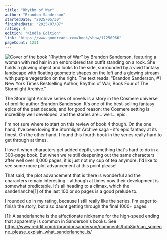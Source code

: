 ```yaml
---
title: "Rhythm of War"
author: "Brandon Sanderson"
startedDate: "2025/05/30"
finishedDate: "2025/07/07"
rating: 4
edition: "Kindle Edition"
link: "https://www.goodreads.com/book/show/17250966"
pageCount: 1231
---
```


![Cover of the book "Rhythm of War" by Brandon Sanderson, featuring a woman with red hair in an embroidered tan outfit standing on a rock. She holds a glowing object and looks to the side, surrounded by a vivid fantasy landscape with floating geometric shapes on the left and a glowing stream with purple vegetation on the right. The text reads: "Brandon Sanderson, #1 New York Times Bestselling Author, Rhythm of War, Book Four of The Stormlight Archive."](https://images-na.ssl-images-amazon.com/images/S/compressed.photo.goodreads.com/books/1599911254i/17250966.jpg)

The Stormlight Archive series of novels is a story in the Cosmere universe of prolific author Brandon Sanderson. It's one of the best-selling fantasy epics of the past decade, and for good reason: the Cosmere setting is incredibly well developed, and the stories are... well... epic.

I'm not sure where to start on this review of book 4 though. On the one hand, I've been loving the Stormlight Archive saga - it's epic fantasy at its finest. On the other hand, I found this fourth book in the series really hard to get through at times. 

I love it when characters get added depth, something that's hard to do in a 300-page book. But when we're still deepening out the same characters after well over 4,000 pages, it is just not my cup of tea anymore. I'd like to see some more plot advancement at this point please!

That said, the plot advancement that is there is wonderful and the characters remain interesting - although at times now their development is somewhat predictable. It's all heading to a climax, which the sanderlanche[1] of the last 100 or so pages is a good prelude to.

I rounded up in my rating, because I still really like the series. I'm eager to finish the story, but also daunt getting through the final 1000+ pages.

[1]: A sanderlanche is the affectionate nickname for the high-speed ending that apparently is common in Sanderson's books. See https://www.reddit.com/r/brandonsanderson/comments/hdb8iq/can_someone_please_explain_what_sanderlanche_is/